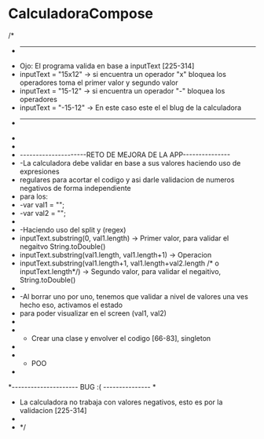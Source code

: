 # CalculadoraCompose
/*
* --------------------------------------------------------------------------
* Ojo: El programa valida en base a inputText [225-314]
*  inputText = "15x12" -> si encuentra un operador "x" bloquea los operadores toma el primer valor y segundo valor
*  inputText = "15-12" -> si encuentra un operador "-" bloquea los operadores
*  inputText = "-15-12" -> En este caso este el el blug de la calculadora
* --------------------------------------------------------------------------
*
*
* ---------------------RETO DE MEJORA DE LA APP---------------
* -La calculadora debe validar en base a sus valores haciendo uso de expresiones
* regulares para acortar el codigo y asi darle validacion de numeros negativos de forma independiente
* para los:
*   -var val1 = "";
*   -var val2 = "";
*
* -Haciendo uso del split y (regex)
* inputText.substring(0, val1.length) -> Primer valor, para validar el negaitvo   String.toDouble()
* inputText.substring(val1.length, val1.length+1) -> Operacion
* inputText.substring(val1.length+1, val1.length+val2.length /* o inputText.length*/) -> Segundo valor, para validar el negaitivo, String.toDouble()
*
* -Al borrar uno por uno, tenemos que validar a nivel de valores una ves hecho eso, activamos el estado
* para poder visualizar en el screen (val1, val2)
*
* - Crear una clase y envolver el codigo [66-83], singleton
*
* - POO
*
*--------------------- BUG  :( ---------------
*
* La calculadora no trabaja con valores negativos, esto es por la validacion   [225-314]
*
* */
